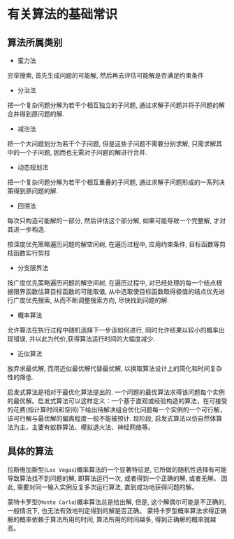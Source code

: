 # 有关算法的基础常识

## 算法所属类别

* 蛮力法

穷举搜索, 首先生成问题的可能解, 然后再去评估可能解是否满足约束条件

* 分治法

把一个复杂问题分解为若干个相互独立的子问题, 通过求解子问题并将子问题的解合并得到原问题的解.

* 减治法

把一个大问题划分为若干个子问题, 但是这些子问题不需要分别求解, 只需求解其中的一个子问题, 因而也无需对子问题的解进行合并.

* 动态规划法

把一个复杂问题分解为若干个相互重叠的子问题, 通过求解子问题形成的一系列决策得到原问题的解.

* 回溯法

每次只构造可能解的一部分, 然后评估这个部分解, 如果可能导致一个完整解, 才对其进一步构造.

按深度优先策略遍历问题的解空间树, 在遍历过程中, 应用约束条件, 目标函数等剪枝函数实行剪枝

* 分支限界法

按广度优先策略遍历问题的解空间树, 在遍历过程中, 对已经处理的每一个结点根据限界函数估算目标函数的可能取值, 从中选取使目标函数取得极值的结点优先进行广度优先搜索, 从而不断调整搜索方向, 尽快找到问题的解.

* 概率算法

允许算法在执行过程中随机选择下一步该如何进行, 同时允许结果以较小的概率出现错误, 并以此为代价,获得算法运行时间的大幅度减少.

* 近似算法

放弃求最优解, 而用近似最优解代替最优解, 以换取算法设计上的简化和时间复杂性的降低.

启发式算法是相对于最优化算法提出的. 一个问题的最优算法求得该问题每个实例的最优解。启发式算法可以这样定义：一个基于直观或经验构造的算法，在可接受的花费(指计算时间和空间)下给出待解决组合优化问题每一个实例的一个可行解，该可行解与最优解的偏离程度一般不能被预计. 现阶段, 启发式算法以仿自然体算法为主，主要有蚁群算法、模拟退火法、神经网络等。

## 具体的算法

拉斯维加斯型(`Las Vegas`)概率算法的一个显著特征是, 它所做的随机性选择有可能导致算法找不到问题的解, 即算法运行一次, 或者得到一个正确的解, 或者无解。 因此, 需要对同一输入实例反复多次运行算法, 直到成功地获得问题的解。

蒙特卡罗型(`Monte Carlo`)概率算法总是给出解, 但是, 这个解偶尔可能是不正确的, 一般情况下, 也无法有效地判定得到的解是否正确。 蒙特卡罗型概率算法求得正确解的概率依赖于算法所用的时间, 算法所用的时间越多, 得到正确解的概率就越高。
